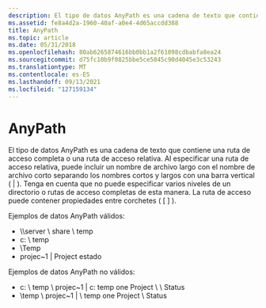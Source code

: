 ```yaml
---
description: El tipo de datos AnyPath es una cadena de texto que contiene una ruta de acceso completa o una ruta de acceso relativa.
ms.assetid: fe8a4d2a-1960-40af-a0e4-4d65accdd388
title: AnyPath
ms.topic: article
ms.date: 05/31/2018
ms.openlocfilehash: 80ab6265874616bb0bb1a2f61098cdbabfa8ea24
ms.sourcegitcommit: d75fc10b9f0825bbe5ce5045c90d4045e3c53243
ms.translationtype: MT
ms.contentlocale: es-ES
ms.lasthandoff: 09/13/2021
ms.locfileid: "127159134"
---
```

# <a name="anypath"></a>AnyPath

El tipo de datos AnyPath es una cadena de texto que contiene una ruta de acceso completa o una ruta de acceso relativa. Al especificar una ruta de acceso relativa, puede incluir un nombre de archivo largo con el nombre de archivo corto separando los nombres cortos y largos con una barra vertical ( \| ). Tenga en cuenta que no puede especificar varios niveles de un directorio o rutas de acceso completas de esta manera. La ruta de acceso puede contener propiedades entre corchetes ( \[ \] ).

Ejemplos de datos AnyPath válidos:

-   \\\\server \\ share \\ temp
-   c: \\ temp
-   \\Temp
-   projec~1 \| Project estado

Ejemplos de datos AnyPath no válidos:

-   c: \\ temp \\ projec~1 \| c: temp one Project \\ \\ Status
-   \\temp \\ projec~1 \| \\ temp one Project \\ Status

 

 



